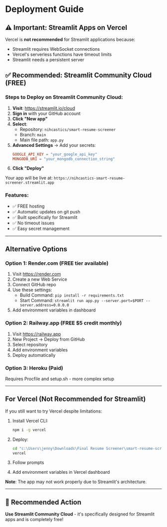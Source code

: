 # Deployment Guide

## ⚠️ Important: Streamlit Apps on Vercel

Vercel is **not recommended** for Streamlit applications because:
- Streamlit requires WebSocket connections
- Vercel's serverless functions have timeout limits
- Streamlit needs a persistent server

## ✅ Recommended: Streamlit Community Cloud (FREE)

### Steps to Deploy on Streamlit Community Cloud:

1. **Visit**: https://streamlit.io/cloud
2. **Sign in** with your GitHub account
3. **Click "New app"**
4. **Select**:
   - Repository: `nihcastics/smart-resume-screener`
   - Branch: `main`
   - Main file path: `app.py`
5. **Advanced Settings** → Add your secrets:
   ```toml
   GOOGLE_API_KEY = "your_google_api_key"
   MONGODB_URI = "your_mongodb_connection_string"
   ```
6. **Click "Deploy"**

Your app will be live at: `https://nihcastics-smart-resume-screener.streamlit.app`

### Features:
- ✅ FREE hosting
- ✅ Automatic updates on git push
- ✅ Built specifically for Streamlit
- ✅ No timeout issues
- ✅ Easy secret management

---

## Alternative Options

### Option 1: Render.com (FREE tier available)
1. Visit https://render.com
2. Create a new Web Service
3. Connect GitHub repo
4. Use these settings:
   - Build Command: `pip install -r requirements.txt`
   - Start Command: `streamlit run app.py --server.port=$PORT --server.address=0.0.0.0`
5. Add environment variables in dashboard

### Option 2: Railway.app (FREE $5 credit monthly)
1. Visit https://railway.app
2. New Project → Deploy from GitHub
3. Select repository
4. Add environment variables
5. Deploy automatically

### Option 3: Heroku (Paid)
Requires Procfile and setup.sh - more complex setup

---

## For Vercel (Not Recommended for Streamlit)

If you still want to try Vercel despite limitations:

1. Install Vercel CLI:
   ```bash
   npm i -g vercel
   ```

2. Deploy:
   ```bash
   cd "c:\Users\jenny\Downloads\Final Resume Screener\smart-resume-screener"
   vercel
   ```

3. Follow prompts
4. Add environment variables in Vercel dashboard

**Note**: The app may not work properly due to Streamlit's architecture.

---

## 🎯 Recommended Action

**Use Streamlit Community Cloud** - it's specifically designed for Streamlit apps and is completely free!
